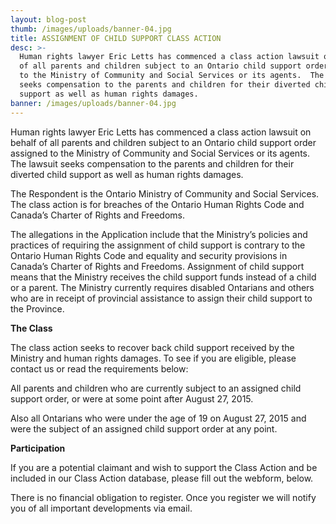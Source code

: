 ```yaml
---
layout: blog-post
thumb: /images/uploads/banner-04.jpg
title: ASSIGNMENT OF CHILD SUPPORT CLASS ACTION
desc: >-
  Human rights lawyer Eric Letts has commenced a class action lawsuit on behalf
  of all parents and children subject to an Ontario child support order assigned
  to the Ministry of Community and Social Services or its agents.  The lawsuit
  seeks compensation to the parents and children for their diverted child
  support as well as human rights damages.
banner: /images/uploads/banner-04.jpg
---
```

Human rights lawyer Eric Letts has commenced a class action lawsuit on behalf of all parents and children subject to an Ontario child support order assigned to the Ministry of Community and Social Services or its agents.  The lawsuit seeks compensation to the parents and children for their diverted child support as well as human rights damages.

The Respondent is the Ontario Ministry of Community and Social Services. The class action is for breaches of the Ontario Human Rights Code and Canada’s Charter of Rights and Freedoms.

The allegations in the Application include that the Ministry’s policies and practices of requiring the assignment of child support is contrary to the Ontario Human Rights Code and equality and security provisions in Canada’s Charter of Rights and Freedoms. Assignment of child support means that the Ministry receives the child support funds instead of a child or a parent. The Ministry currently requires disabled Ontarians and others who are in receipt of provincial assistance to assign their child support to the Province.



**The Class**

The class action seeks to recover back child support received by the Ministry and human rights damages.  To see if you are eligible, please contact us or read the requirements below:

All parents and children who are currently subject to an assigned child support order, or were at some point after August 27, 2015.

Also all Ontarians who were under the age of 19 on August 27, 2015 and were the subject of an assigned child support order at any point.



**Participation**

If you are a potential claimant and wish to support the Class Action and be included in our Class Action database, please fill out the webform, below.

There is no financial obligation to register. Once you register we will notify you of all important developments via email.
